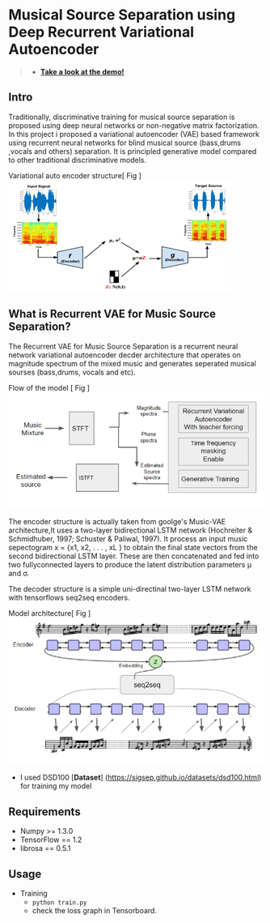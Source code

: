 # Musical Source Separation using Deep Recurrent Variational Autoencoder

>* [__Take a look at the demo!__](https://www.youtube.com/)

## Intro
Traditionally, discriminative training for musical source separation is proposed using deep neural networks or non-negative matrix factorization. In this project i proposed a variational autoencoder (VAE) based framework using recurrent neural networks for blind musical source (bass,drums ,vocals and others) separation. It is principled generative model compared to other traditional discriminative models.

Variational auto encoder structure[ Fig ] <img src="img/vae.PNG">
                         


## What is Recurrent VAE for Music Source Separation?
The Recurrent VAE for Music Source Separation is a recurrent neural network variational autoencoder decder architecture that operates on magnitude spectrum of the mixed music and generates seperated musical sourses (bass,drums, vocals and etc).

Flow of the model [ Fig ]  <img src="img/brief.PNG">
  

The encoder structure is actually taken from goolge's Music-VAE architecture,It uses a two-layer bidirectional
LSTM network (Hochreiter & Schmidhuber, 1997; Schuster & Paliwal, 1997). It process an input music sepectogram 
x = {x1, x2, . . . , xL } to obtain the final state vectors from the second bidirectional LSTM layer. These
are then concatenated and fed into two fullyconnected layers to produce the latent distribution parameters µ and σ.

The decoder structure is a simple uni-directinal two-layer LSTM network with tensorflows seq2seq encoders.


Model architecture[ Fig ]  <img src="img/structure.PNG">
  
                            
* I used DSD100 [__Dataset__] (https://sigsep.github.io/datasets/dsd100.html) for training my model

## Requirements
* Numpy >= 1.3.0
* TensorFlow == 1.2
* librosa == 0.5.1

## Usage
* Training
  * ```python train.py```
  * check the loss graph in Tensorboard.


